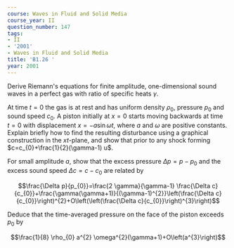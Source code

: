 ```yaml
---
course: Waves in Fluid and Solid Media
course_year: II
question_number: 147
tags:
- II
- '2001'
- Waves in Fluid and Solid Media
title: 'B1.26 '
year: 2001
---
```



Derive Riemann's equations for finite amplitude, one-dimensional sound waves in a perfect gas with ratio of specific heats $\gamma$.

At time $t=0$ the gas is at rest and has uniform density $\rho_{0}$, pressure $p_{0}$ and sound speed $c_{0}$. A piston initially at $x=0$ starts moving backwards at time $t=0$ with displacement $x=-a \sin \omega t$, where $a$ and $\omega$ are positive constants. Explain briefly how to find the resulting disturbance using a graphical construction in the $x t$-plane, and show that prior to any shock forming $c=c_{0}+\frac{1}{2}(\gamma-1) u$.

For small amplitude $a$, show that the excess pressure $\Delta p=p-p_{0}$ and the excess sound speed $\Delta c=c-c_{0}$ are related by

$$\frac{\Delta p}{p_{0}}=\frac{2 \gamma}{\gamma-1} \frac{\Delta c}{c_{0}}+\frac{\gamma(\gamma+1)}{(\gamma-1)^{2}}\left(\frac{\Delta c}{c_{0}}\right)^{2}+O\left(\left(\frac{\Delta c}{c_{0}}\right)^{3}\right)$$

Deduce that the time-averaged pressure on the face of the piston exceeds $p_{0}$ by

$$\frac{1}{8} \rho_{0} a^{2} \omega^{2}(\gamma+1)+O\left(a^{3}\right)$$